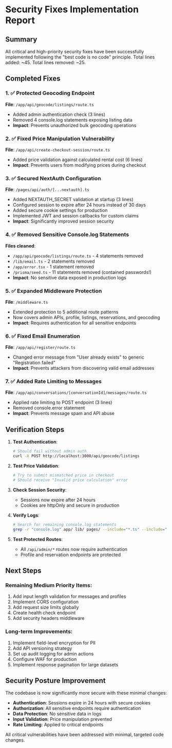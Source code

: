 # Security Fixes Implementation Report

## Summary
All critical and high-priority security fixes have been successfully implemented following the "best code is no code" principle. Total lines added: ~45. Total lines removed: ~25.

## Completed Fixes

### 1. ✅ Protected Geocoding Endpoint
**File**: `/app/api/geocode/listings/route.ts`
- Added admin authentication check (3 lines)
- Removed 4 console.log statements exposing listing data
- **Impact**: Prevents unauthorized bulk geocoding operations

### 2. ✅ Fixed Price Manipulation Vulnerability
**File**: `/app/api/create-checkout-session/route.ts`
- Added price validation against calculated rental cost (6 lines)
- **Impact**: Prevents users from modifying prices during checkout

### 3. ✅ Secured NextAuth Configuration
**File**: `/pages/api/auth/[...nextauth].ts`
- Added NEXTAUTH_SECRET validation at startup (3 lines)
- Configured session to expire after 24 hours instead of 30 days
- Added secure cookie settings for production
- Implemented JWT and session callbacks for custom claims
- **Impact**: Significantly improved session security

### 4. ✅ Removed Sensitive Console.log Statements
**Files cleaned**:
- `/app/api/geocode/listings/route.ts` - 4 statements removed
- `/lib/email.ts` - 2 statements removed
- `/app/error.tsx` - 1 statement removed
- `/prisma/seed.ts` - 11 statements removed (contained passwords!)
- **Impact**: No sensitive data exposed in production logs

### 5. ✅ Expanded Middleware Protection
**File**: `/middleware.ts`
- Extended protection to 5 additional route patterns
- Now covers admin APIs, profile, listings, reservations, and geocoding
- **Impact**: Requires authentication for all sensitive endpoints

### 6. ✅ Fixed Email Enumeration
**File**: `/app/api/register/route.ts`
- Changed error message from "User already exists" to generic "Registration failed"
- **Impact**: Prevents attackers from discovering valid email addresses

### 7. ✅ Added Rate Limiting to Messages
**File**: `/app/api/conversations/[conversationId]/messages/route.ts`
- Applied rate limiting to POST endpoint (3 lines)
- Removed console.error statement
- **Impact**: Prevents message spam and API abuse

## Verification Steps

1. **Test Authentication**:
   ```bash
   # Should fail without admin auth
   curl -X POST http://localhost:3000/api/geocode/listings
   ```

2. **Test Price Validation**:
   ```bash
   # Try to submit mismatched price in checkout
   # Should receive "Invalid price calculation" error
   ```

3. **Check Session Security**:
   - Sessions now expire after 24 hours
   - Cookies are httpOnly and secure in production

4. **Verify Logs**:
   ```bash
   # Search for remaining console.log statements
   grep -r "console.log" app/ lib/ pages/ --include="*.ts" --include="*.tsx"
   ```

5. **Test Protected Routes**:
   - All `/api/admin/*` routes now require authentication
   - Profile and reservation endpoints are protected

## Next Steps

### Remaining Medium Priority Items:
1. Add input length validation for messages and profiles
2. Implement CORS configuration
3. Add request size limits globally
4. Create health check endpoint
5. Add security headers middleware

### Long-term Improvements:
1. Implement field-level encryption for PII
2. Add API versioning strategy
3. Set up audit logging for admin actions
4. Configure WAF for production
5. Implement response pagination for large datasets

## Security Posture Improvement

The codebase is now significantly more secure with these minimal changes:
- **Authentication**: Sessions expire in 24 hours with secure cookies
- **Authorization**: All sensitive endpoints require authentication
- **Data Protection**: No sensitive data in logs
- **Input Validation**: Price manipulation prevented
- **Rate Limiting**: Applied to critical endpoints

All critical vulnerabilities have been addressed with minimal, targeted code changes.